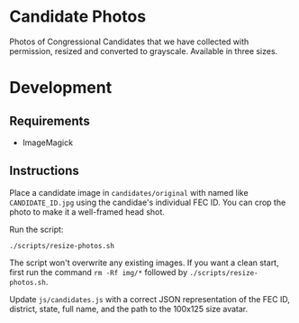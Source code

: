 # Candidate Photos

Photos of Congressional Candidates that we have collected with permission,
resized and converted to grayscale. Available in three sizes.

# Development

## Requirements

* ImageMagick

## Instructions

Place a candidate image in `candidates/original` with named like `CANDIDATE_ID.jpg` using the candidae's individual FEC ID. You can crop the photo to make it a well-framed head shot.

Run the script:

    ./scripts/resize-photos.sh

The script won't overwrite any existing images. If you want a clean start, first
run the command `rm -Rf img/*` followed by `./scripts/resize-photos.sh`.

Update `js/candidates.js` with a correct JSON representation of the FEC ID, district, state, full name, and the path to the 100x125 size avatar.
